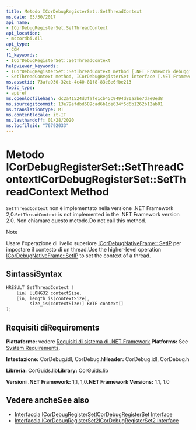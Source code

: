 ```yaml
---
title: Metodo ICorDebugRegisterSet::SetThreadContext
ms.date: 03/30/2017
api_name:
- ICorDebugRegisterSet.SetThreadContext
api_location:
- mscordbi.dll
api_type:
- COM
f1_keywords:
- ICorDebugRegisterSet::SetThreadContext
helpviewer_keywords:
- ICorDebugRegisterSet::SetThreadContext method [.NET Framework debugging]
- SetThreadContext method, ICorDebugRegisterSet interface [.NET Framework debugging]
ms.assetid: 73afa930-32cb-4c40-81f8-83e8e6fbe213
topic_type:
- apiref
ms.openlocfilehash: dc2a41524d3fafe1cb45c9494d80aabe7dae0ed8
ms.sourcegitcommit: 13e79efdbd589cad6b1de634f5d6b1262b12ab01
ms.translationtype: MT
ms.contentlocale: it-IT
ms.lasthandoff: 01/28/2020
ms.locfileid: "76792033"
---
```

# <a name="icordebugregistersetsetthreadcontext-method"></a><span data-ttu-id="43199-102">Metodo ICorDebugRegisterSet::SetThreadContext</span><span class="sxs-lookup"><span data-stu-id="43199-102">ICorDebugRegisterSet::SetThreadContext Method</span></span>
<span data-ttu-id="43199-103">`SetThreadContext` non è implementato nella versione .NET Framework 2,0.</span><span class="sxs-lookup"><span data-stu-id="43199-103">`SetThreadContext` is not implemented in the .NET Framework version 2.0.</span></span> <span data-ttu-id="43199-104">Non chiamare questo metodo.</span><span class="sxs-lookup"><span data-stu-id="43199-104">Do not call this method.</span></span>  
  
> [!NOTE]
> <span data-ttu-id="43199-105">Usare l'operazione di livello superiore [ICorDebugNativeFrame:: SetIP](icordebugnativeframe-setip-method.md) per impostare il contesto di un thread.</span><span class="sxs-lookup"><span data-stu-id="43199-105">Use the higher-level operation [ICorDebugNativeFrame::SetIP](icordebugnativeframe-setip-method.md) to set the context of a thread.</span></span>  
  
## <a name="syntax"></a><span data-ttu-id="43199-106">Sintassi</span><span class="sxs-lookup"><span data-stu-id="43199-106">Syntax</span></span>  
  
```cpp  
HRESULT SetThreadContext (  
    [in] ULONG32 contextSize,  
    [in, length_is(contextSize),  
         size_is(contextSize)] BYTE context[]  
);  
```  
  
## <a name="requirements"></a><span data-ttu-id="43199-107">Requisiti di</span><span class="sxs-lookup"><span data-stu-id="43199-107">Requirements</span></span>  
 <span data-ttu-id="43199-108">**Piattaforme:** vedere [Requisiti di sistema di .NET Framework](../../../../docs/framework/get-started/system-requirements.md).</span><span class="sxs-lookup"><span data-stu-id="43199-108">**Platforms:** See [System Requirements](../../../../docs/framework/get-started/system-requirements.md).</span></span>  
  
 <span data-ttu-id="43199-109">**Intestazione:** CorDebug.idl, CorDebug.h</span><span class="sxs-lookup"><span data-stu-id="43199-109">**Header:** CorDebug.idl, CorDebug.h</span></span>  
  
 <span data-ttu-id="43199-110">**Libreria:** CorGuids.lib</span><span class="sxs-lookup"><span data-stu-id="43199-110">**Library:** CorGuids.lib</span></span>  
  
 <span data-ttu-id="43199-111">**Versioni .NET Framework:** 1,1, 1,0</span><span class="sxs-lookup"><span data-stu-id="43199-111">**.NET Framework Versions:** 1.1, 1.0</span></span>  
  
## <a name="see-also"></a><span data-ttu-id="43199-112">Vedere anche</span><span class="sxs-lookup"><span data-stu-id="43199-112">See also</span></span>

- [<span data-ttu-id="43199-113">Interfaccia ICorDebugRegisterSet</span><span class="sxs-lookup"><span data-stu-id="43199-113">ICorDebugRegisterSet Interface</span></span>](icordebugregisterset-interface.md)
- [<span data-ttu-id="43199-114">Interfaccia ICorDebugRegisterSet2</span><span class="sxs-lookup"><span data-stu-id="43199-114">ICorDebugRegisterSet2 Interface</span></span>](icordebugregisterset2-interface.md)
